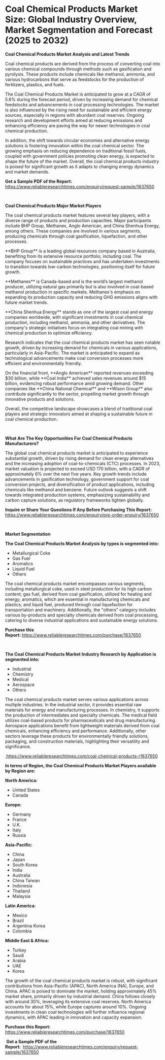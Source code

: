 <p><h1>Coal Chemical Products Market Size: Global Industry Overview, Market Segmentation and Forecast (2025 to 2032)</h1></p><p><strong>Coal Chemical Products Market Analysis and Latest Trends</strong></p>
<p><p>Coal chemical products are derived from the process of converting coal into various chemical compounds through methods such as gasification and pyrolysis. These products include chemicals like methanol, ammonia, and various hydrocarbons that serve as feedstocks for the production of fertilizers, plastics, and fuels.</p><p>The Coal Chemical Products Market is anticipated to grow at a CAGR of 5.6% during the forecast period, driven by increasing demand for chemical feedstocks and advancements in coal processing technologies. The market is also influenced by the rising need for sustainable and efficient energy sources, especially in regions with abundant coal reserves. Ongoing research and development efforts aimed at reducing emissions and enhancing efficiency are paving the way for newer technologies in coal chemical production.</p><p>In addition, the shift towards circular economies and alternative energy solutions is fostering innovation within the coal chemical sector. The growing emphasis on reducing dependence on traditional fossil fuels, coupled with government policies promoting clean energy, is expected to shape the future of the market. Overall, the coal chemical products industry is poised for significant growth as it adapts to changing energy dynamics and market demands.</p></p>
<p><strong>Get a Sample PDF of the Report:&nbsp;</strong> <a href="https://www.reliableresearchtimes.com/enquiry/request-sample/1637650?utm_campaign=3528&utm_medium=2&utm_source=Github&utm_content=ia&utm_term=16042025&utm_id=coal-chemical-products">https://www.reliableresearchtimes.com/enquiry/request-sample/1637650</a></p>
<p>&nbsp;</p>
<p><strong>Coal Chemical Products Major Market Players</strong></p>
<p><p>The coal chemical products market features several key players, with a diverse range of products and production capacities. Major participants include BHP Group, Methanex, Anglo American, and China Shenhua Energy, among others. These companies are involved in various segments, producing chemicals through coal gasification, liquefaction, and other processes.</p><p>**BHP Group** is a leading global resources company based in Australia, benefiting from its extensive resource portfolio, including coal. The company focuses on sustainable practices and has undertaken investments to transition towards low-carbon technologies, positioning itself for future growth.</p><p>**Methanex** is Canada-based and is the world’s largest methanol producer, utilizing natural gas primarily but is also involved in coal-based methanol production in specific markets. Methanex's emphasis on expanding its production capacity and reducing GHG emissions aligns with future market trends.</p><p>**China Shenhua Energy** stands as one of the largest coal and energy companies worldwide, with significant investments in coal chemical production, including methanol, ammonia, and other derivatives. The company's strategic initiatives focus on integrating coal mining with chemical production to optimize efficiency.</p><p>Research indicates that the coal chemical products market has seen notable growth, driven by increasing demand for chemicals in various applications, particularly in Asia-Pacific. The market is anticipated to expand as technological advancements make coal conversion processes more efficient and environmentally friendly.</p><p>On the financial front, **Anglo American** reported revenues exceeding $30 billion, while **Coal India** achieved sales revenues around $15 billion, evidencing robust performance amid growing demand. Other companies like **China National Chemical** and **Wison Group** also contribute significantly to the sector, propelling market growth through innovative products and solutions.</p><p>Overall, the competitive landscape showcases a blend of traditional coal players and strategic innovators aimed at shaping a sustainable future in coal chemical production.</p></p>
<p>&nbsp;</p>
<p><strong>What Are The Key Opportunities For Coal Chemical Products Manufacturers?</strong></p>
<p><p>The global coal chemical products market is anticipated to experience substantial growth, driven by rising demand for clean energy alternatives and the increasing adoption of coal-to-chemicals (CTC) processes. In 2023, market valuation is projected to exceed USD 170 billion, with a CAGR of approximately 6% over the next five years. Key growth trends include advancements in gasification technology, government support for coal conversion projects, and diversification of product applications, including chemicals like methanol and benzene. Future outlook suggests a shift towards integrated production systems, emphasizing sustainability and carbon capture solutions, as regulatory frameworks tighten globally.</p></p>
<p><strong>Inquire or Share Your Questions If Any Before Purchasing This Report:</strong> <a href="https://www.reliableresearchtimes.com/enquiry/pre-order-enquiry/1637650?utm_campaign=3528&utm_medium=2&utm_source=Github&utm_content=ia&utm_term=16042025&utm_id=coal-chemical-products">https://www.reliableresearchtimes.com/enquiry/pre-order-enquiry/1637650</a></p>
<p>&nbsp;</p>
<p><strong>Market Segmentation</strong></p>
<p><strong>The Coal Chemical Products Market Analysis by types is segmented into:</strong></p>
<p><ul><li>Metallurgical Coke</li><li>Gas Fuel</li><li>Aromatics</li><li>Liquid Fuel</li><li>Others</li></ul></p>
<p><p>The coal chemical products market encompasses various segments, including metallurgical coke, used in steel production for its high carbon content; gas fuel, derived from coal gasification, utilized for heating and energy; aromatics, which are essential in manufacturing chemicals and plastics; and liquid fuel, produced through coal liquefaction for transportation and machinery. Additionally, the "others" category includes various by-products and specialty chemicals derived from coal processing, catering to diverse industrial applications and sustainable energy solutions.</p></p>
<p><strong>Purchase this Report:&nbsp;</strong><a href="https://www.reliableresearchtimes.com/purchase/1637650?utm_campaign=3528&utm_medium=2&utm_source=Github&utm_content=ia&utm_term=16042025&utm_id=coal-chemical-products">https://www.reliableresearchtimes.com/purchase/1637650</a></p>
<p>&nbsp;</p>
<p><strong>The Coal Chemical Products Market Industry Research by Application is segmented into:</strong></p>
<p><ul><li>Industrial</li><li>Chemistry</li><li>Medical</li><li>Aerospace</li><li>Others</li></ul></p>
<p><p>The coal chemical products market serves various applications across multiple industries. In the industrial sector, it provides essential raw materials for energy and manufacturing processes. In chemistry, it supports the production of intermediates and specialty chemicals. The medical field utilizes coal-based products for pharmaceuticals and drug manufacturing. Aerospace applications benefit from lightweight materials derived from coal chemicals, enhancing efficiency and performance. Additionally, other sectors leverage these products for environmentally friendly solutions, packaging, and construction materials, highlighting their versatility and significance.</p></p>
<p><a href="https://www.reliableresearchtimes.com/coal-chemical-products-r1637650?utm_campaign=3528&utm_medium=2&utm_source=Github&utm_content=ia&utm_term=16042025&utm_id=coal-chemical-products">&nbsp;https://www.reliableresearchtimes.com/coal-chemical-products-r1637650</a></p>
<p><strong>In terms of Region, the Coal Chemical Products Market Players available by Region are:</strong></p>
<p>
    <p> <strong> North America: </strong>
        <ul>
            <li>United States</li>
            <li>Canada</li>
        </ul>
        </p> 
    <p> <strong> Europe: </strong>
        <ul>
            <li>Germany</li>
            <li>France</li>
            <li>U.K.</li>
            <li>Italy</li>
            <li>Russia</li>
        </ul>
        </p> 
    <p> <strong> Asia-Pacific: </strong>
        <ul>
            <li>China</li>
            <li>Japan</li>
            <li>South Korea</li>
            <li>India</li>
            <li>Australia</li>
            <li>China Taiwan</li>
            <li>Indonesia</li>
            <li>Thailand</li>
            <li>Malaysia</li>
        </ul>
        </p> 
    <p> <strong> Latin America: </strong>
        <ul>
            <li>Mexico</li>
            <li>Brazil</li>
            <li>Argentina Korea</li>
            <li>Colombia</li>
        </ul>
        </p> 
    <p> <strong> Middle East & Africa: </strong>
        <ul>
            <li>Turkey</li>
            <li>Saudi</li>
            <li>Arabia</li>
            <li>UAE</li>
            <li>Korea</li>
        </ul>
    </p>
    </p>
<p><p>The growth of the coal chemical products market is robust, with significant contributions from Asia-Pacific (APAC), North America (NA), Europe, and China. APAC is poised to dominate the market, holding approximately 45% market share, primarily driven by industrial demand. China follows closely with around 30%, leveraging its extensive coal reserves. North America accounts for about 15%, while Europe captures around 10%. Ongoing investments in clean coal technologies will further influence regional dynamics, with APAC leading in innovation and capacity expansion.</p></p>
<p><strong>Purchase this Report: </strong><a href="https://www.reliableresearchtimes.com/purchase/1637650?utm_campaign=3528&utm_medium=2&utm_source=Github&utm_content=ia&utm_term=16042025&utm_id=coal-chemical-products">https://www.reliableresearchtimes.com/purchase/1637650</a></p>
<p>&nbsp;<strong>Get a Sample PDF of the Report:&nbsp;&nbsp;</strong><a href="https://www.reliableresearchtimes.com/enquiry/request-sample/1637650?utm_campaign=3528&utm_medium=2&utm_source=Github&utm_content=ia&utm_term=16042025&utm_id=coal-chemical-products">https://www.reliableresearchtimes.com/enquiry/request-sample/1637650</a></p>
<p><strong></strong></p>
<p><p></p><p></p><p></p></p>